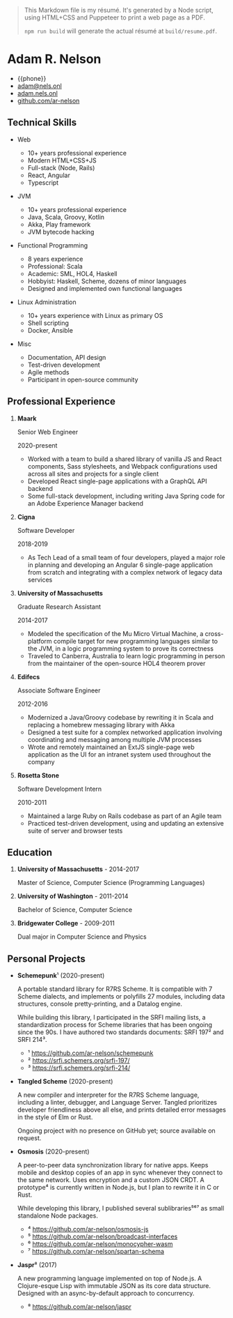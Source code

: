 > This Markdown file is my résumé. It's generated by a Node script, using
> HTML+CSS and Puppeteer to print a web page as a PDF.
>
> `npm run build` will generate the actual résumé at `build/resume.pdf`.

# Adam R. Nelson

- {{phone}}
- <adam@nels.onl>
- [adam.nels.onl](https://adam.nels.onl)
- [github.com/ar-nelson](https://github.com/ar-nelson)

## Technical Skills

- Web
    - 10+ years professional experience
    - Modern HTML+CSS+JS
    - Full-stack (Node, Rails)
    - React, Angular
    - Typescript

- JVM
    - 10+ years professional experience
    - Java, Scala, Groovy, Kotlin
    - Akka, Play framework
    - JVM bytecode hacking

- Functional Programming
    - 8 years experience
    - Professional: Scala
    - Academic: SML, HOL4, Haskell
    - Hobbyist: Haskell, Scheme, dozens of minor languages
    - Designed and implemented own functional languages

- Linux Administration
    - 10+ years experience with Linux as primary OS
    - Shell scripting
    - Docker, Ansible

- Misc
    - Documentation, API design
    - Test-driven development
    - Agile methods
    - Participant in open-source community

## Professional Experience

1. **Maark**

    Senior Web Engineer

    2020-present

    - Worked with a team to build a shared library of vanilla JS and React
      components, Sass stylesheets, and Webpack configurations used across
      all sites and projects for a single client
    - Developed React single-page applications with a GraphQL API backend
    - Some full-stack development, including writing Java Spring code for an
      Adobe Experience Manager backend

2. **Cigna**

    Software Developer

    2018-2019

    - As Tech Lead of a small team of four developers, played a major role in
      planning and developing an Angular 6 single-page application from scratch
      and integrating with a complex network of legacy data services

3. **University of Massachusetts**

    Graduate Research Assistant

    2014-2017

    - Modeled the specification of the Mu Micro Virtual Machine, a
      cross-platform compile target for new programming languages similar to the
      JVM, in a logic programming system to prove its correctness
    - Traveled to Canberra, Australia to learn logic programming in person
      from the maintainer of the open-source HOL4 theorem prover

4. **Edifecs**

    Associate Software Engineer

    2012-2016

    - Modernized a Java/Groovy codebase by rewriting it in Scala and
      replacing a homebrew messaging library with Akka
    - Designed a test suite for a complex networked application involving
      coordinating and messaging among multiple JVM processes
    - Wrote and remotely maintained an ExtJS single-page web application as
      the UI for an intranet system used throughout the company

5. **Rosetta Stone**

    Software Development Intern

    2010-2011

    - Maintained a large Ruby on Rails codebase as part of an Agile team
    - Practiced test-driven development, using and updating an extensive suite
      of server and browser tests

## Education

1. **University of Massachusetts** - 2014-2017

    Master of Science, Computer Science (Programming Languages)

2. **University of Washington** - 2011-2014

    Bachelor of Science, Computer Science

3. **Bridgewater College** - 2009-2011

    Dual major in Computer Science and Physics

## Personal Projects

- **Schemepunk**¹ (2020-present)

    A portable standard library for R7RS Scheme. It is compatible with 7 Scheme
    dialects, and implements or polyfills 27 modules, including data structures,
    console pretty-printing, and a Datalog engine.

    While building this library, I participated in the SRFI mailing lists,
    a standardization process for Scheme libraries that has been ongoing since
    the 90s. I have authored two standards documents: SRFI 197² and SRFI 214³.

    - ¹ <https://github.com/ar-nelson/schemepunk>
    - ² <https://srfi.schemers.org/srfi-197/>
    - ³ <https://srfi.schemers.org/srfi-214/>

- **Tangled Scheme** (2020-present)

    A new compiler and interpreter for the R7RS Scheme language, including
    a linter, debugger, and Language Server. Tangled prioritizes developer
    friendliness above all else, and prints detailed error messages in the style
    of Elm or Rust.

    Ongoing project with no presence on GitHub yet; source available on request.

- **Osmosis** (2020-present)

    A peer-to-peer data synchronization library for native apps. Keeps mobile
    and desktop copies of an app in sync whenever they connect to the same
    network. Uses encryption and a custom JSON CRDT. A prototype⁴ is currently
    written in Node.js, but I plan to rewrite it in C or Rust.

    While developing this library, I published several sublibraries⁵⁶⁷ as small
    standalone Node packages.

    - ⁴ <https://github.com/ar-nelson/osmosis-js>
    - ⁵ <https://github.com/ar-nelson/broadcast-interfaces>
    - ⁶ <https://github.com/ar-nelson/monocypher-wasm>
    - ⁷ <https://github.com/ar-nelson/spartan-schema>

- **Jaspr**⁸ (2017)

    A new programming language implemented on top of Node.js. A Clojure-esque
    Lisp with immutable JSON as its core data structure. Designed with an
    async-by-default approach to concurrency.

    - ⁸ <https://github.com/ar-nelson/jaspr>
